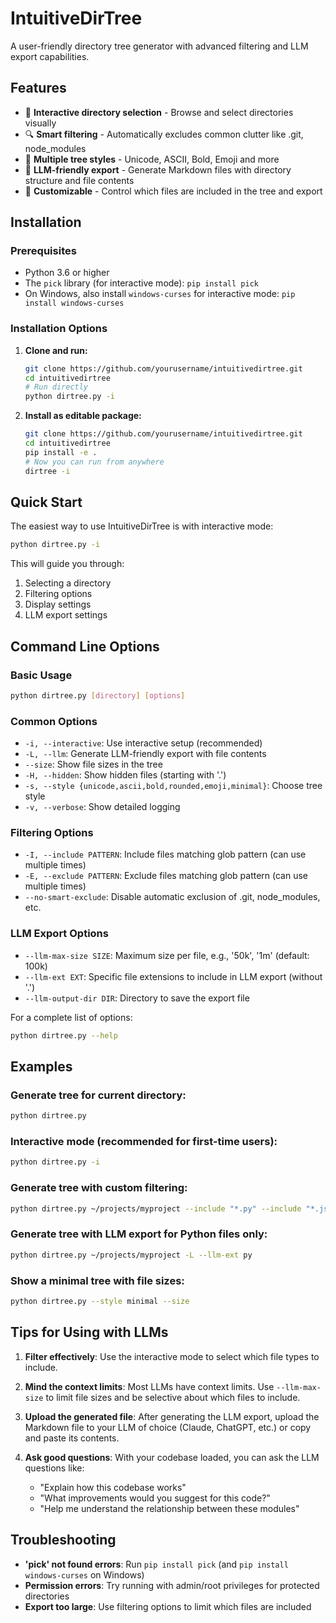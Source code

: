 # IntuitiveDirTree

A user-friendly directory tree generator with advanced filtering and LLM export capabilities.

## Features

- 📁 **Interactive directory selection** - Browse and select directories visually
- 🔍 **Smart filtering** - Automatically excludes common clutter like .git, node_modules
- 🎨 **Multiple tree styles** - Unicode, ASCII, Bold, Emoji and more
- 🤖 **LLM-friendly export** - Generate Markdown files with directory structure and file contents
- 🔧 **Customizable** - Control which files are included in the tree and export

## Installation

### Prerequisites

- Python 3.6 or higher
- The `pick` library (for interactive mode): `pip install pick`
- On Windows, also install `windows-curses` for interactive mode: `pip install windows-curses`

### Installation Options

1. **Clone and run:**
   ```bash
   git clone https://github.com/yourusername/intuitivedirtree.git
   cd intuitivedirtree
   # Run directly
   python dirtree.py -i
   ```

2. **Install as editable package:**
   ```bash
   git clone https://github.com/yourusername/intuitivedirtree.git
   cd intuitivedirtree
   pip install -e .
   # Now you can run from anywhere
   dirtree -i
   ```

## Quick Start

The easiest way to use IntuitiveDirTree is with interactive mode:

```bash
python dirtree.py -i
```

This will guide you through:
1. Selecting a directory
2. Filtering options
3. Display settings
4. LLM export settings

## Command Line Options

### Basic Usage

```bash
python dirtree.py [directory] [options]
```

### Common Options

- `-i, --interactive`: Use interactive setup (recommended)
- `-L, --llm`: Generate LLM-friendly export with file contents
- `--size`: Show file sizes in the tree
- `-H, --hidden`: Show hidden files (starting with '.')
- `-s, --style {unicode,ascii,bold,rounded,emoji,minimal}`: Choose tree style
- `-v, --verbose`: Show detailed logging

### Filtering Options

- `-I, --include PATTERN`: Include files matching glob pattern (can use multiple times)
- `-E, --exclude PATTERN`: Exclude files matching glob pattern (can use multiple times)
- `--no-smart-exclude`: Disable automatic exclusion of .git, node_modules, etc.

### LLM Export Options

- `--llm-max-size SIZE`: Maximum size per file, e.g., '50k', '1m' (default: 100k)
- `--llm-ext EXT`: Specific file extensions to include in LLM export (without '.')
- `--llm-output-dir DIR`: Directory to save the export file

For a complete list of options:
```bash
python dirtree.py --help
```

## Examples

### Generate tree for current directory:
```bash
python dirtree.py
```

### Interactive mode (recommended for first-time users):
```bash
python dirtree.py -i
```

### Generate tree with custom filtering:
```bash
python dirtree.py ~/projects/myproject --include "*.py" --include "*.js" --exclude "test_*"
```

### Generate tree with LLM export for Python files only:
```bash
python dirtree.py ~/projects/myproject -L --llm-ext py
```

### Show a minimal tree with file sizes:
```bash
python dirtree.py --style minimal --size
```

## Tips for Using with LLMs

1. **Filter effectively**: Use the interactive mode to select which file types to include.

2. **Mind the context limits**: Most LLMs have context limits. Use `--llm-max-size` to limit file sizes and be selective about which files to include.

3. **Upload the generated file**: After generating the LLM export, upload the Markdown file to your LLM of choice (Claude, ChatGPT, etc.) or copy and paste its contents.

4. **Ask good questions**: With your codebase loaded, you can ask the LLM questions like:
   - "Explain how this codebase works"
   - "What improvements would you suggest for this code?"
   - "Help me understand the relationship between these modules"

## Troubleshooting

- **'pick' not found errors**: Run `pip install pick` (and `pip install windows-curses` on Windows)
- **Permission errors**: Try running with admin/root privileges for protected directories
- **Export too large**: Use filtering options to limit which files are included
